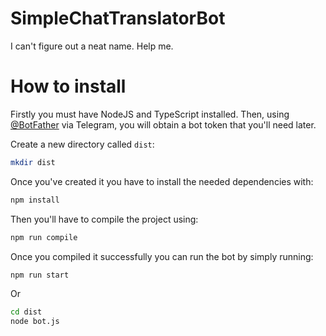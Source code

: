 # SimpleChatTranslatorBot
I can't figure out a neat name. Help me.

# How to install

Firstly you must have NodeJS and TypeScript installed. Then, using [@BotFather](https://t.me/BotFather) via Telegram, you will obtain a bot token that you'll need later.

Create a new directory called `dist`:
```bash
mkdir dist
```
Once you've created it you have to install the needed dependencies with:
```bash
npm install
```
Then you'll have to compile the project using:
```bash
npm run compile
```
Once you compiled it successfully you can run the bot by simply running:
```bash
npm run start
```
Or
```bash
cd dist
node bot.js
```
